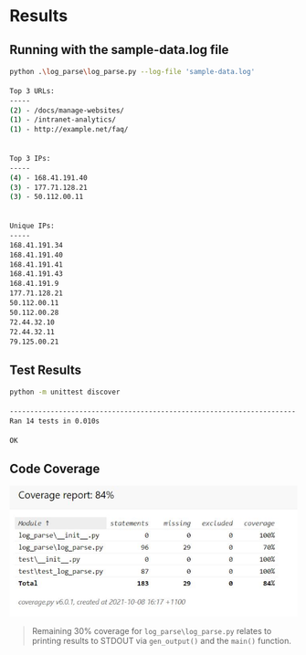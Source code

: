 # Results

## Running with the sample-data.log file

```bash
python .\log_parse\log_parse.py --log-file 'sample-data.log'

Top 3 URLs:
-----
(2) - /docs/manage-websites/
(1) - /intranet-analytics/
(1) - http://example.net/faq/


Top 3 IPs:
-----
(4) - 168.41.191.40
(3) - 177.71.128.21
(3) - 50.112.00.11


Unique IPs:
-----
168.41.191.34
168.41.191.40
168.41.191.41
168.41.191.43
168.41.191.9
177.71.128.21
50.112.00.11
50.112.00.28
72.44.32.10
72.44.32.11
79.125.00.21
```

## Test Results

```bash
python -m unittest discover

----------------------------------------------------------------------
Ran 14 tests in 0.010s

OK
```

## Code Coverage
![Code Coverage Summary](./code_coverage.JPG)

> Remaining 30% coverage for `log_parse\log_parse.py` relates to printing results to STDOUT via `gen_output()` and the `main()` function.